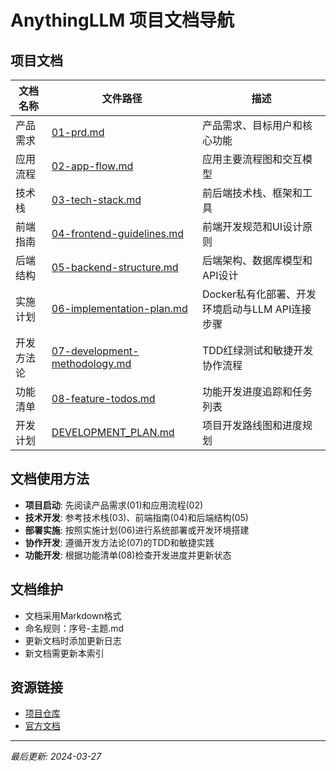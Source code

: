 # AnythingLLM 项目文档导航

## 项目文档

| 文档名称 | 文件路径 | 描述 |
|---------|---------|------|
| 产品需求 | [01-prd.md](./01-prd.md) | 产品需求、目标用户和核心功能 |
| 应用流程 | [02-app-flow.md](./02-app-flow.md) | 应用主要流程图和交互模型 |
| 技术栈 | [03-tech-stack.md](./03-tech-stack.md) | 前后端技术栈、框架和工具 |
| 前端指南 | [04-frontend-guidelines.md](./04-frontend-guidelines.md) | 前端开发规范和UI设计原则 |
| 后端结构 | [05-backend-structure.md](./05-backend-structure.md) | 后端架构、数据库模型和API设计 |
| 实施计划 | [06-implementation-plan.md](./06-implementation-plan.md) | Docker私有化部署、开发环境启动与LLM API连接步骤 |
| 开发方法论 | [07-development-methodology.md](./07-development-methodology.md) | TDD红绿测试和敏捷开发协作流程 |
| 功能清单 | [08-feature-todos.md](./08-feature-todos.md) | 功能开发进度追踪和任务列表 |
| 开发计划 | [DEVELOPMENT_PLAN.md](./DEVELOPMENT_PLAN.md) | 项目开发路线图和进度规划 |

## 文档使用方法

- **项目启动**: 先阅读产品需求(01)和应用流程(02)
- **技术开发**: 参考技术栈(03)、前端指南(04)和后端结构(05)
- **部署实施**: 按照实施计划(06)进行系统部署或开发环境搭建
- **协作开发**: 遵循开发方法论(07)的TDD和敏捷实践
- **功能开发**: 根据功能清单(08)检查开发进度并更新状态

## 文档维护

- 文档采用Markdown格式
- 命名规则：序号-主题.md
- 更新文档时添加更新日志
- 新文档需更新本索引

## 资源链接

- [项目仓库](https://github.com/Mintplex-Labs/anything-llm)
- [官方文档](https://docs.anythingllm.com/)

---

*最后更新: 2024-03-27*